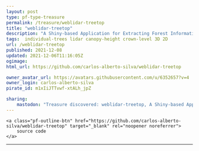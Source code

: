 ```yaml
---
layout: post
type: pf-type-treasure
permalink: /treasure/weblidar-treetop
title: "weblidar-treetop"
description: "A Shiny-based Application for Extracting Forest Information from LiDAR data."
tags:  individual-trees lidar canopy-height crown-level 3D 2D
url: /weblidar-treetop
published: 2021-12-08
updated: 2021-12-06T11:16:05Z
ogimage: 
html_url: https://github.com/carlos-alberto-silva/weblidar-treetop

owner_avatar_url: https://avatars.githubusercontent.com/u/6352657?v=4
owner_login: carlos-alberto-silva
pirate_id: m1xIiJTTvwf-xtALh_jpZ

sharing:
    mastodon: "Treasure discovered: weblidar-treetop, A Shiny-based Application for Extracting Forest Information from LiDAR data."
---
```


<div class="text-center">
    
    <a class="pf-outline-btn" href="https://github.com/carlos-alberto-silva/weblidar-treetop" target="_blank" rel="noopener noreferrer">
        source code
    </a>
    
    
</div>





<div class="pf-night-sky-spacer">
    <div id="pf-night-sky" data-stars="79" data-owner="carlos-alberto-silva" data-repo="weblidar-treetop">
        <div id="pf-open-dialog" class="pf-meta-star pf-star-todo"></div>
        <dialog id="pf-star-dialog">
            Star this Repository to putt a smile on the Developers face.
            <div class="pf-row">
                <div class="pf-grow"></div>
                <div><a class="pf-unterlines" href="https://github.com/carlos-alberto-silva/weblidar-treetop" target="_blank">VISIT REPOSITORY</a></div>
            </div>
        </dialog>
    </div>
</div>

<hr class="gf-seperator">
